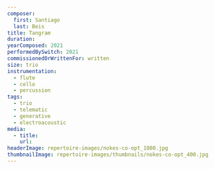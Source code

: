 ```yaml
---
composer:
  first: Santiago
  last: Beis
title: Tangram
duration:
yearComposed: 2021
performedBySwitch: 2021
commissionedOrWrittenFor: written
size: trio
instrumentation:
  - flute
  - cello
  - percussion
tags:
  - trio
  - telematic
  - generative
  - electroacoustic
media:
  - title:
    url:
headerImage: repertoire-images/nokes-co-opt_1000.jpg
thumbnailImage: repertoire-images/thumbnails/nokes-co-opt_400.jpg
---
```


